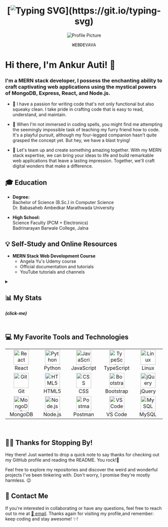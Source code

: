 <div align="center">

<!-- # <img src="https://media2.giphy.com/media/k2pDCEEv8kMRT5OUNB/giphy.gif" alt="Funny Dancing GIF" height="50px" /> **Hello World!** <img src="https://media2.giphy.com/media/k2pDCEEv8kMRT5OUNB/giphy.gif" alt="Funny Dancing GIF" height="50px" />
 -->
  # [![Typing SVG](https://readme-typing-svg.herokuapp.com/?color=3AB0FF&size=35&center=true&vCenter=true&width=1000&lines=Hi!+My+name+is+Ankur+Auti,;I'm+21+years+old,;I'm+from+MH,+India,;and+I+study+programming+on+my+own;Jai+Hind🇮🇳!)](https://git.io/typing-svg)

  
<!-- <img src="https://github.com/Webdevava.png" alt="Profile Picture" width="20%" height="20%"> -->
  
 ![Profile Picture](https://github.com/Webdevava.png "Webdevava's Profile")



<kbd>W</kbd><kbd>E</kbd><kbd>B</kbd><kbd>D</kbd><kbd>E</kbd><kbd>V</kbd><kbd>A</kbd><kbd>V</kbd><kbd>A</kbd>
</div>

# Hi there, I'm Ankur Auti! 👋

### I'm a **MERN stack developer**, I possess the enchanting ability to craft captivating web applications using the mystical powers of MongoDB, Express, React, and Node.js.

- 🧹  I have a passion for writing code that's not only functional but also squeaky clean. I take pride in crafting code that is easy to read, understand, and maintain.  

- 🐶 When I'm not immersed in coding spells, you might find me attempting the seemingly impossible task of teaching my furry friend how to code. It's a playful pursuit, although my four-legged companion hasn't quite grasped the concept yet. But hey, we have a blast trying!

- 🤝 Let's team up and create something amazing together. With my MERN stack expertise, we can bring your ideas to life and build remarkable web applications that leave a lasting impression. Together, we'll craft digital wonders that make a difference.

  
  
## 🎓 Education

- **Degree:**  
  Bachelor of Science (B.Sc.) in Computer Science  
  Dr. Babasaheb Ambedkar Marathwada University

- **High School:**  
  Science Faculty (PCM + Electronics)  
  Badrinarayan Barwale College, Jalna

    
  
## 💡 Self-Study and Online Resources

- **MERN Stack Web Development Course**  
  - Angela Yu's Udemy course
  - Official documentation and tutorials
  - YouTube tutorials and channels

    
  
<details>
  <summary>
   <h2>📊 My Stats <h5> (click-me)</h5></h2>
  </summary>
  <p>

<div align="center">
  
   ![](http://github-profile-summary-cards.vercel.app/api/cards/profile-details?username=Webdevava&theme=github_dark)
   ![](http://github-profile-summary-cards.vercel.app/api/cards/repos-per-language?username=Webdevava&theme=github_dark)
   ![](http://github-profile-summary-cards.vercel.app/api/cards/most-commit-language?username=Webdevava&theme=github_dark)
   ![](http://github-profile-summary-cards.vercel.app/api/cards/stats?username=Webdevava&theme=github_dark)
   ![](http://github-profile-summary-cards.vercel.app/api/cards/productive-time?username=Webdevava&theme=github_dark&utcOffset=5.30)
  
</div>

  </p>
</details>

  

## 💻 My Favorite Tools and Technologies

<table align="center">
  <tr>
    <td align="center" width="96">
       <img src="https://skillicons.dev/icons?i=react" width="48" height="48" alt="React" />
      <br>React
    </td>
    <td align="center" width="96">
      <img src="https://skillicons.dev/icons?i=py" width="48" height="48" alt="Python" />
      <br>Python
    </td>
    <td align="center" width="96">
        <img src="https://skillicons.dev/icons?i=js" width="48" height="48" alt="JavaScript" />
      <br>JavaScript
    </td>
    <td align="center" width="96">
        <img src="https://skillicons.dev/icons?i=ts" width="48" height="48" alt="TypeScript" />
      <br>TypeScript
    </td>
    <td align="center" width="96">
        <img src="https://skillicons.dev/icons?i=linux" width="48" height="48" alt="Linux" />
      <br>Linux
    </td>
  </tr>
  <tr>
    <td align="center" width="96"> 
        <img src="https://user-images.githubusercontent.com/25181517/192108372-f71d70ac-7ae6-4c0d-8395-51d8870c2ef0.png" width="48" height="48" alt="Git" />
      <br>Git
    </td>
    <td align="center"  width="96">
        <img src="https://skillicons.dev/icons?i=html" width="48" height="48" alt="HTML5" />
      <br>HTML5
    </td>
    <td align="center" width="96">
        <img src="https://skillicons.dev/icons?i=css" width="48" height="48" alt="CSS" />
      <br>CSS
    </td>
    <td align="center"  width="96">
        <img src="https://skillicons.dev/icons?i=bootstrap" width="48" height="48" alt="Bootstrap" />
      <br>Bootstrap
    </td>
    <td align="center" width="96">
        <img src="https://skillicons.dev/icons?i=jquery" width="48" height="48" alt="jQuery" />
      <br>jQuery
    </td>
  </tr>
 <tr>
      <td align="center" width="96">
        <img src="https://skillicons.dev/icons?i=mongodb" width="48" height="48" alt="MongoDB" />
      <br>MongoDB
    </td>
        <td align="center" width="96">
        <img src="https://skillicons.dev/icons?i=nodejs" width="48" height="48" alt="Node.js" />
      <br>Node.js
    </td>
        <td align="center" width="96">
        <img src="https://user-images.githubusercontent.com/25181517/192109061-e138ca71-337c-4019-8d42-4792fdaa7128.png" width="48" height="48" alt="Postman" />
      <br>Postman
    </td>
    <td align="center" width="96">
        <img src="https://skillicons.dev/icons?i=vscode" width="48" height="48" alt="VS Code" />
      <br>VS Code
    </td>
    <td align="center" width="96">
        <img src="https://skillicons.dev/icons?i=mysql" width="48" height="48" alt="MySQL" />
      <br>MySQL
    </td>
 </tr>
</table>
<br>
  
## 🙏🏻 **Thanks for Stopping By!** 

Hey there! Just wanted to drop a quick note to say thanks for checking out my GitHub profile and reading the README. You rock!🤘

Feel free to explore my repositories and discover the weird and wonderful projects I've been tinkering with. Don't worry, I promise they're mostly harmless. 😉


## 📠 Contact Me

If you're interested in collaborating or have any questions, feel free to reach out to me at [🔗 email](mailto:ankurauti@gmail.com). Thanks again for visiting my profile,and remember: keep coding and stay awesome! ✨!


